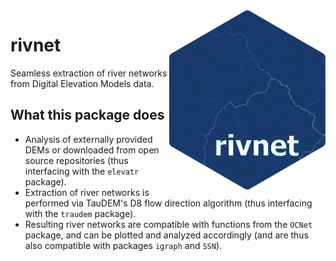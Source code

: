 <img align="right" width="250" src="man/figures/rivnet_logo.png">

# rivnet

Seamless extraction of river networks from Digital Elevation Models data. 

## What this package does 

- Analysis of externally provided DEMs or downloaded from open source repositories (thus interfacing with the `elevatr` package). 
- Extraction of river networks is performed via TauDEM's D8 flow direction algorithm (thus interfacing with the `traudem` package). 
- Resulting river networks are compatible with functions from the `OCNet` package, and can be plotted and analyzed accordingly (and are thus also compatible with packages `igraph` and `SSN`). 
